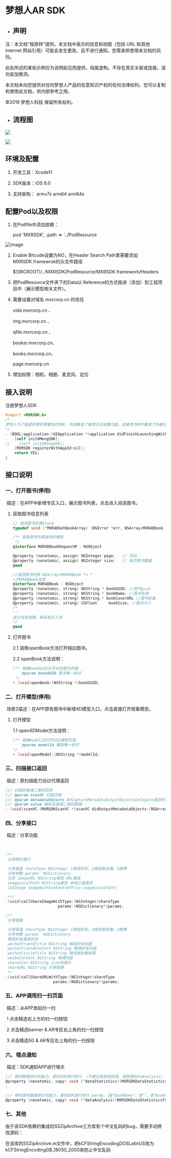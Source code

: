 # 梦想人AR SDK



- ## 声明

注：本文档"按原样"提供。本文档中表示的信息和视图（包括 URL 和其他 Internet 网站引用）可能会发生更改，且不进行通知。您需承担使用本文档的风险。

此处所述的某些示例仅为说明起见而提供，纯属虚构。不存在真实关联或连接，请勿妄加推测。

本文档未向您提供对任何梦想人产品的任意知识产权的任何法律权利。您可以复制和使用此文档，供内部参考之用。

©2019  梦想人科技 保留所有权利。




- ## 流程图

![](https://raw.githubusercontent.com/LiuLongCoder/MXRARSDK/master/images/flowchart.png)

![](./images/flowchart.png)

## 环境及配置

1. 开发工具：Xcode11

2. SDK版本：iOS 8.0

3. 支持架构： armv7s arm64 arm64e



## 配置Pod以及权限

1. 在Podfile中添加依赖：

   pod 'MXRSDK', :path => '../PodResource

![image](https://raw.githubusercontent.com/LiuLongCoder/MXRARSDK/master/images/podresource.png)

2. Enable Bitcode设置为NO，在Header Search Path里需要添加MXRSDK.framewrok的头文件路径

   $(SRCROOT)/../MXRSDK/PodResource/MXRSDK.framework/Headers

3. 把PodResource文件夹下的Data以 Reference的方式拖进（添加）到工程项目中（展示模型相关文件）。

4. 需要设置对域名 mxrcorp.cn 的信任

   vide.mxrcorp.cn 、 

   img.mxrcorp.cn 、

   qfile.mxrcorp.cn 、

   booksr.mxrcorp.cn、

   books.mxrcorp.cn、

   page.mxrcorp.cn

5. 增加权限：相机、相册、麦克风、定位 

   

## 接入说明

注册梦想人SDK

```objective-c
#import <MXRSDK.h>
/*
梦想人为了能提供更好更健全的SDK，内部集成了崩溃日志收集功能，如果贵方APP集成了的崩溃日志收集（三方或者自定义），请在崩溃初始化后再注册梦想人SDK。
*/
- (BOOL)application:(UIApplication *)application didFinishLaunchingWithOptions:(NSDictionary *)launchOptions {
    [self initUMengSDK];
//    [self initUMengSDK];
    [MXRSDK registerWithAppId:nil];
    return YES;
}
```



## 接口说明 

###  一、打开图书(停用)

​	描述：在APP中新增专区入口，展示图书列表，点击进入阅读图书。

1. 获取图书信息列表

   ```objective-c
   // 请求图书列表block
   typedef void (^MXR4DGetBookArray) (NSError *err, NSArray<MXR4DBook *> *bookArray);
   
   /** 获取图书列表请求的模型
    */
   @interface MXR4DBookRequestM : NSObject
   
   @property (nonatomic, assign) NSInteger page;   // 页码
   @property (nonatomic, assign) NSInteger size;   // 每页图书数量
   @end
   
   //返回图书列表 NSArray<MXR4DBook *> *
   //MXR4DBook信息
   @interface MXR4DBook : NSObject
   @property (nonatomic, strong) NSString * bookGUID; //图书guid
   @property (nonatomic, strong) NSString * bookName; //图书名称
   @property (nonatomic, strong) NSString * bookCoverURL //图书封面
   @property (nonatomic, strong) CGFloat     bookSize; //图书大小
   /*
   '''
   其它信息省略，联系相关人员
   */
   @end
   ```

2. 打开图书

   2.1 调用openBook方法打开相应图书。

   2.2  openBook方法说明：

   ```objective-c
   /** 根据bookGUID打开对应图书页面
       @param bookGUID 图书唯一标识
    */
   + (void)openBook:(NSString *)bookGUID;
   ```

   

### 二、打开模型(停用)

​	场景2描述：在APP原有图书中新增4D模型入口，点击直接打开观看模型。

1. 打开模型

   1.1 open4DModel方法说明：

   ```objective-c
   /** 根据modelId打开对应模型页面
       @param modelId 模型唯一标识
   */
   + (void)openModel:(NSString *)modelId;
   ```

   

### 三、扫描接口返回

​	描述：原扫描能力功过代理返回

```objective-c
/// 扫描到普通二维码回调
/// @param scanVC 扫面页面
/// @param metadataObjects AVCaptureMetadataOutputObjectsDelegate返回的摄像头获取的原数据
/// @param value 解析出普通二维码数据
- (void)scanVC:(MXRSDKScanVC *)scanVC didOutputMetadataObjects:(NSArray *)metadataObjects value:(NSString *)value;

```



### 四、分享接口

​	描述：分享功能

​	

```objective-c
/**
 分享图片接口

 分享渠道 shareType NSInteger 1微信好友，2微信朋友圈，3微博
 分享参数 params  NSDictionary
 包含 imageURL NSString类型 URL路径
 imageLocalPath NSString类型 本地沙盒路径
 [UIImage imageWithContentsOfFile:imageLocalPath]

 **/
-(void)callShareImageWithType:(NSInteger)shareType
                       params:(NSDictionary*)params;

/**
 分享链接

 分享渠道 shareType NSInteger 1微信好友，2微信朋友圈，3微博
 分享参数 params  NSDictionary
 微信好友渠道包含
 wechatFriendTitle NSString 微信好友标题
 wechatFriendContent NSString 微信好友内容
 wechatCircleTitle NSString 微信朋友圈标题
 weiboContent NSString 微博内容
 shareIcon NSString icon的图片
 shareURL NSString 分享链接
 */
-(void)callShareURLWithType:(NSInteger)shareType
                     params:(NSDictionary*)params;
```



### 五、APP调用扫一扫页面

​	描述：从APP发起扫一扫 

​	1    点击精选右上方的扫一扫按钮

​	2     点击精选banner & AR专区右上角的扫一扫按钮

​	3     点击精选5G & AR专区右上角的扫一扫按钮

 

### 六、埋点通知

​	描述：SDK通知APP进行埋点

```objective-c
/// 提供数据统计的能力，委托SDK进行统计 （不建议使用该回调，请使用dataAnalysis）
@property (nonatomic, copy) void (^dataStatistics)(MXRSDKDataStatisticsType type, NSString *label) DEPRECATED_ATTRIBUTE
;

/// 咪咕提供数据统计的能力，委托SDK进行统计 param: {@"bookName": @"", @"bookGUID": @""}
@property (nonatomic, copy) void (^dataAnalysis)(MXRSDKDataStatisticsType type, NSString *label, NSDictionary *param);
```



### 七、其他

由于该SDK依赖的集成的SSZipArchive三方库有个中文乱码的bug，需要手动修改源码：

在该库的SSZipArchive.m文件中，把kCFStringEncodingDOSLatinUS改为kCFStringEncodingGB_18030_2000来防止中文乱码